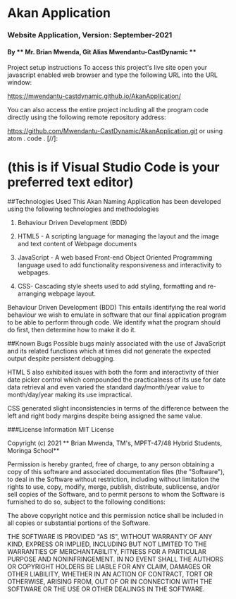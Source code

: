 # Akan Application
### Website Application, Version: September-2021
#### By ** Mr. Brian Mwenda, Git Alias Mwendantu-CastDynamic **


Project setup instructions
To access this project's live site open your javascript enabled web browser and type the following URL into the URL window:

https://mwendantu-castdynamic.github.io/AkanApplication/

You can also access the entire project including all the program code directly using the following remote repository address:

https://github.com/Mwendantu-CastDynamic/AkanApplication.git
or using 
atom .
code . [//]: 
# (this is if Visual Studio Code is your preferred text editor)

##Technologies Used
This Akan Naming Application has been developed using the following technologies and methodologies
1. Behaviour Driven Development (BDD)

2. HTML5 - A scripting language for managing the layout and the image and text content of Webpage documents
3. JavaScript - A web based Front-end Object Oriented Programming language used to add functionality responsiveness and interactivity to webpages.
4. CSS- Cascading style sheets used to add styling, formatting and re-arranging webpage layout.

Behaviour Driven Development (BDD)
This entails identifying the real world behaviour we wish to emulate in software that our final application program to be able to perform through code. 
We identify what the program should do first, then determine how to make it do it.

##Known Bugs
Possible bugs mainly associated with the use of JavaScript and its related functions which at times did not generate the expected output despite persistent debugging.

HTML 5 also exhibited issues with both the form and interactivity of thier date picker control which compounded the practicalness of its use for date data retrieval and even varied the standard day/month/year value to month/day/year making its use impractical.

CSS generated slight inconsistencies in terms of the difference between the left and right body margins despite being assigned the same value.

###License Information
MIT License

Copyright (c) 2021 ** Brian Mwenda, TM's, MPFT-47/48 Hybrid Students, Moringa School**

Permission is hereby granted, free of charge, to any person obtaining a copy of this software and associated documentation files (the "Software"), to deal in the Software without restriction, including without limitation the rights to use, copy, modify, merge, publish, distribute, sublicense, and/or sell copies of the Software, and to permit persons to whom the Software is furnished to do so, subject to the following conditions:

The above copyright notice and this permission notice shall be included in all copies or substantial portions of the Software.

THE SOFTWARE IS PROVIDED "AS IS", WITHOUT WARRANTY OF ANY KIND, EXPRESS OR IMPLIED, INCLUDING BUT NOT LIMITED TO THE WARRANTIES OF MERCHANTABILITY, FITNESS FOR A PARTICULAR PURPOSE AND NONINFRINGEMENT. IN NO EVENT SHALL THE AUTHORS OR COPYRIGHT HOLDERS BE LIABLE FOR ANY CLAIM, DAMAGES OR OTHER LIABILITY, WHETHER IN AN ACTION OF CONTRACT, TORT OR OTHERWISE, ARISING FROM, OUT OF OR IN CONNECTION WITH THE SOFTWARE OR THE USE OR OTHER DEALINGS IN THE SOFTWARE.